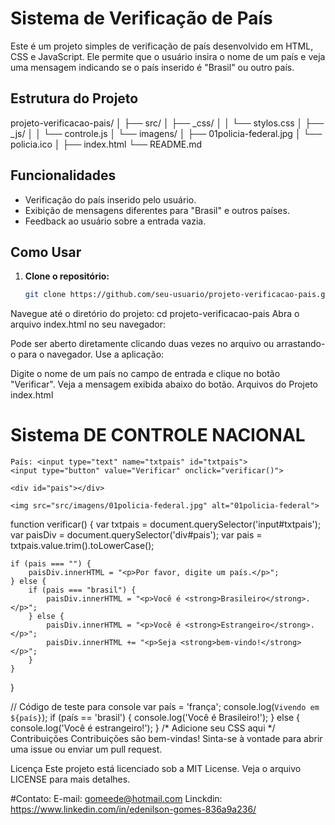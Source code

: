 # Sistema de Verificação de País

Este é um projeto simples de verificação de país desenvolvido em HTML, CSS e JavaScript. Ele permite que o usuário insira o nome de um país e veja uma mensagem indicando se o país inserido é "Brasil" ou outro país.

## Estrutura do Projeto

projeto-verificacao-pais/
│
├── src/
│ ├── _css/
│ │ └── stylos.css
│ ├── _js/
│ │ └── controle.js
│ └── imagens/
│ ├── 01policia-federal.jpg
│ └── policia.ico
│
├── index.html
└── README.md

## Funcionalidades

- Verificação do país inserido pelo usuário.
- Exibição de mensagens diferentes para "Brasil" e outros países.
- Feedback ao usuário sobre a entrada vazia.

## Como Usar

1. **Clone o repositório:**
   ```bash
   git clone https://github.com/seu-usuario/projeto-verificacao-pais.git

Navegue até o diretório do projeto:
cd projeto-verificacao-pais
Abra o arquivo index.html no seu navegador:

Pode ser aberto diretamente clicando duas vezes no arquivo ou arrastando-o para o navegador.
Use a aplicação:

Digite o nome de um país no campo de entrada e clique no botão "Verificar".
Veja a mensagem exibida abaixo do botão.
Arquivos do Projeto
index.html

<!DOCTYPE html>
<html lang="pt-BR">
<head>
    <meta charset="UTF-8">
    <meta name="viewport" content="width=device-width, initial-scale=1.0">
    <meta http-equiv="X-UA-Compatible" content="ie=edge">
    <link rel="shortcut icon" href="src/imagens/policia.ico" type="image/x-icon">
    <link rel="stylesheet" href="src/_css/stylos.css">
    <title>POLÍCIA FEDERAL</title>
    <script src="src/_js/controle.js" defer></script>
</head>
<body>
    <h1>Sistema DE CONTROLE NACIONAL</h1>
   
    País: <input type="text" name="txtpais" id="txtpais">
    <input type="button" value="Verificar" onclick="verificar()">
    
    <div id="pais"></div>
    
    <img src="src/imagens/01policia-federal.jpg" alt="01policia-federal">
</body>
</html>
function verificar() {
    var txtpais = document.querySelector('input#txtpais');
    var paisDiv = document.querySelector('div#pais');
    var pais = txtpais.value.trim().toLowerCase();
    
    if (pais === "") {
        paisDiv.innerHTML = "<p>Por favor, digite um país.</p>";
    } else {
        if (pais === "brasil") {
            paisDiv.innerHTML = "<p>Você é <strong>Brasileiro</strong>.</p>";
        } else {
            paisDiv.innerHTML = "<p>Você é <strong>Estrangeiro</strong>.</p>";
            paisDiv.innerHTML += "<p>Seja <strong>bem-vindo!</strong></p>";
        }
    }
}

// Código de teste para console
var país = 'frança';
console.log(`Vivendo em ${país}`);
if (país == 'brasil') {
    console.log('Você é Brasileiro!');
} else {
    console.log('Você é estrangeiro!');
}
/* Adicione seu CSS aqui */
Contribuições
Contribuições são bem-vindas! Sinta-se à vontade para abrir uma issue ou enviar um pull request.

Licença
Este projeto está licenciado sob a MIT License. Veja o arquivo LICENSE para mais detalhes.

#Contato:
E-mail:  gomeede@hotmail.com
Linckdin: https://www.linkedin.com/in/edenilson-gomes-836a9a236/
